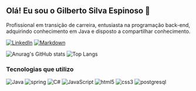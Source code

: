 
## Olá! Eu sou o Gilberto Silva Espinoso 🖖
Profissional em transição de carreira, entusiasta na programação back-end, adquirindo conhecimento em Java e disposto a compartilhar conhecimento.

[![LinkedIn](https://img.shields.io/badge/LinkedIn-000?style=for-the-badge&logo=linkedin&logoColor=228B22)](https://www.linkedin.com/in/gilbertoespns/)
[![Markdown](https://img.shields.io/badge/Meu_Perfil_DIO-000?style=for-the-badge&)](https://web.dio.me/users/gilberto_espinoso?tab=skills)


![Anurag's GitHub stats](https://github-readme-stats.vercel.app/api?username=gilbertosespinoso&show_icons=true&icon_color=228B22&theme=chartreuse-dark&hide_title=true)
![Top Langs](https://github-readme-stats.vercel.app/api/top-langs/?username=gilbertosespinoso&hide_progress=false&theme=chartreuse-dark&hide_title=true&text_color=228B22)
</br>

### Tecnologias que utilizo

![Java](https://img.shields.io/badge/Java-000?style=for-the-badge&logo=openjdk)
![spring](https://img.shields.io/badge/Spring-000?style=for-the-badge&logo=spring)
![C#](https://img.shields.io/badge/C%23-000?style=for-the-badge&logo=c-sharp&logoColor=823085)
![JavaScript](https://img.shields.io/badge/JavaScript-000?style=for-the-badge&logo=javascript)
![html5](https://img.shields.io/badge/html-000?style=for-the-badge&logo=html5)
![css3](https://img.shields.io/badge/css-000?style=for-the-badge&logo=css3)
![postgresql](https://img.shields.io/badge/postgresql-000?style=for-the-badge&logo=postgresql)






